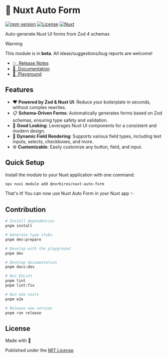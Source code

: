 # 🧾 Nuxt Auto Form

[![npm version][npm-version-src]][npm-version-href]
[![License][license-src]][license-href]
[![Nuxt][nuxt-src]][nuxt-href]

Auto-generate Nuxt UI forms from Zod 4 schemas

> [!WARNING]
> This module is in **beta**.
> All ideas/suggestions/bug reports are welcome!

- [✨ &nbsp;Release Notes](/CHANGELOG.md)
- [📖 &nbsp;Documentation](https://nuxt-auto-form.norbiros.dev)
- [👾 &nbsp;Playground](https://stackblitz.com/github/Norbiros/nuxt-auto-form/tree/master/playground?file=app%2Fcomponents%2FMyForm.vue)

## Features

* ❤️ **Powered by Zod & Nuxt UI**: Reduce your boilerplate in seconds, without complex rewrites.
* 📋 **Schema-Driven Forms**: Automatically generates forms based on Zod schemas, ensuring type safety and validation.
* 🎨 **Good Looking**: Leverages Nuxt UI components for a consistent and modern design.
* 🔄 **Dynamic Field Rendering**: Supports various field types, including text inputs, selects, checkboxes, and more.
* ⚙️ **Customizable**: Easily customize any button, field, and input.

## Quick Setup

Install the module to your Nuxt application with one command:

```bash
npx nuxi module add @norbiros/nuxt-auto-form
```

That's it! You can now use Nuxt Auto Form in your Nuxt app ✨

## Contribution

```bash
# Install dependencies
pnpm install

# Generate type stubs
pnpm dev:prepare

# Develop with the playground
pnpm dev

# Develop documentation
pnpm docs:dev

# Run ESLint
pnpm lint
pnpm lint:fix

# Run e2e tests
pnpm e2e

# Release new version
pnpm run release
```

## License

Made with 💚

Published under the [MIT License](./LICENCE).

<!-- Badges -->
[npm-version-src]: https://img.shields.io/npm/v/@norbiros/nuxt-auto-form/latest.svg?style=flat&colorA=18181B&colorB=28CF8D
[npm-version-href]: https://npmjs.com/package/@norbiros/nuxt-auto-form

[license-src]: https://img.shields.io/npm/l/@norbiros/nuxt-auto-form.svg?style=flat&colorA=18181B&colorB=28CF8D
[license-href]: https://npmjs.com/package/@norbiros/nuxt-auto-form

[nuxt-src]: https://img.shields.io/badge/Nuxt-18181B?logo=nuxt.js
[nuxt-href]: https://nuxt.com
